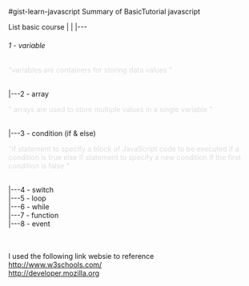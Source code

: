 #gist-learn-javascript
Summary of BasicTutorial javascript

List basic course
  |
  |
  |---<h6>1 - variable </h6>
<p href="" style="color:#ddd">"variables are containers for storing data values " </p><br>
  |---</h6>2 - array </h6><br>
<p href="" style="color:#ddd">" arrays are used to store multiple values in a single variable " </p><br>
  |---</h6>3 - condition (if & else) </h6><br>
<p href="" style="color:#ddd">"if statement to specify a block of JavaScript code to be executed if a 
condition is true else if statement to specify a new condition if the first condition is false "</p><br>
  |---</h6>4 - switch </h6><br>
  |---</h6>5 - loop </h6><br>
  |---</h6>6 - while </h6><br>
  |---</h6>7 - function </h6><br>
  |---</h6>8 - event </h6><br>

<br><br>
I used the following link websie to reference<br> 
http://www.w3schools.com/ <br>
http://developer.mozilla.org<br>

